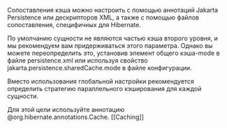 Сопоставления кэша можно настроить с помощью аннотаций Jakarta Persistence или дескрипторов XML, а также с помощью файлов сопоставления, специфичных для Hibernate.

По умолчанию сущности не являются частью кэша второго уровня, и мы рекомендуем вам придерживаться этого параметра. Однако вы можете переопределить это, установив элемент общего кэша-mode в файле persistence.xml или используя свойство jakarta.persistence.sharedCache.mode в файле конфигурации.

Вместо использования глобальной настройки рекомендуется определить стратегию параллельного кэширования для каждой сущности.  
  
Для этой цели используйте аннотацию @org.hibernate.annotations.Cache.
[[Caching]]